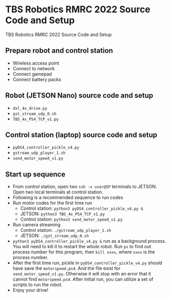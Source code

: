 # TBS Robotics RMRC 2022 Source Code and Setup
TBS Robotics RMRC 2022 Source Code and Setup
## Prepare robot and control station
- Wireless access point
- Connect to network
- Connect gamepad
- Connect battery packs
## Robot (JETSON Nano) source code and setup
- `dxl_4x_drive.py`
- `gst_stream_udp_0.sh`
- `TBS_4x_PS4_TCP_v1.py`
## Control station (laptop) source code and setup
- `pyDS4_controller_pickle_v4.py`
- `gstream_udp_player_1.sh`
- `send_motor_speed_v1.py`
## Start up sequence
- From control station, open two `ssh -x user@IP` terminals to JETSON. Open two local terminals at control station.
- Following is a recommended sequence to run codes
- Run motor codes for the first time run
  - Control station: `python3 pyDS4_controller_pickle_v4.py &`
  - JETSON: `python3 TBS_4x_PS4_TCP_v1.py`
  - Control station: `python3 send_motor_speed_v1.py`
- Run camera streaming
  - Control station: `./gstream_udp_player_1.sh`
  - JETSON: `./gst_stream_udp_0.sh`
- `python3 pyDS4_controller_pickle_v4.py &` run as a background process. You will need to kill it to restart the whole robot. Run `ps` to find out process number for this program, then `kill xxxx`, where `xxxx` is the process number.
- After the first time run, pickle in `pyDS4_controller_pickle_v4.py` should have save the `motorspeed.ps4`. And the file exist for `send_motor_speed_v1.py`. Otherwise it will stop with an error that it cannot find `motorspeed.ps4`. After initial run, you can utilize a set of scripts to run the robot.
- Enjoy your drive!
